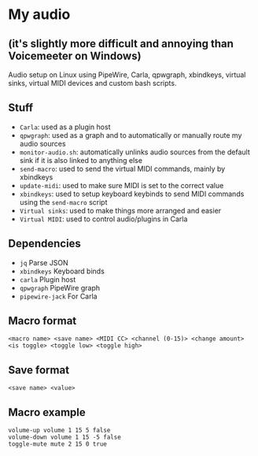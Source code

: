 # My audio
## (it's slightly more difficult and annoying than Voicemeeter on Windows)

Audio setup on Linux using PipeWire, Carla, qpwgraph, xbindkeys, virtual sinks, virtual MIDI devices and custom bash scripts.

## Stuff
* `Carla`: used as a plugin host
* `qpwgraph`: used as a graph and to automatically or manually route my audio sources
* `monitor-audio.sh`: automatically unlinks audio sources from the default sink if it is also linked to anything else
* `send-macro`: used to send the virtual MIDI commands, mainly by xbindkeys
* `update-midi`: used to make sure MIDI is set to the correct value
* `xbindkeys`: used to setup keyboard keybinds to send MIDI commands using the `send-macro` script
* `Virtual sinks`: used to make things more arranged and easier
* `Virtual MIDI`: used to control audio/plugins in Carla

## Dependencies
* `jq` Parse JSON
* `xbindkeys` Keyboard binds
* `carla` Plugin host
* `qpwgraph` PipeWire graph
* `pipewire-jack` For Carla

## Macro format
`<macro name> <save name> <MIDI CC> <channel (0-15)> <change amount> <is toggle> <toggle low> <toggle high>`

## Save format
`<save name> <value>`

## Macro example
```
volume-up volume 1 15 5 false
volume-down volume 1 15 -5 false
toggle-mute mute 2 15 0 true
```
